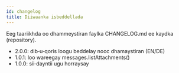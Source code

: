 ```yaml
---
id: changelog
title: Diiwaanka isbeddellada
---
```


Eeg taariikhda oo dhammeystiran faylka CHANGELOG.md ee kaydka (repository).

- 2.0.0: dib‑u‑qoris loogu beddelay nooc dhamaystiran (EN/DE)
- 1.0.1: loo wareegay messages.listAttachments()
- 1.0.0: sii‑dayntii ugu horraysay
